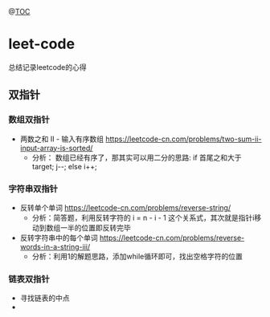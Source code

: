 @[TOC](leetcode刷题思路总结)
# leet-code
总结记录leetcode的心得

## 双指针

### 数组双指针
- 两数之和 II - 输入有序数组 https://leetcode-cn.com/problems/two-sum-ii-input-array-is-sorted/
  - 分析： 数组已经有序了，那其实可以用二分的思路: if 首尾之和大于target; j--; else i++;

### 字符串双指针
- 反转单个单词 https://leetcode-cn.com/problems/reverse-string/
  - 分析：简答题，利用反转字符的 i = n - i - 1 这个关系式，其次就是指针i移动到数组一半的位置即反转完毕
- 反转字符串中的每个单词 https://leetcode-cn.com/problems/reverse-words-in-a-string-iii/
  - 分析：利用1的解题思路，添加while循环即可，找出空格字符的位置

### 链表双指针
- 寻找链表的中点
- 
